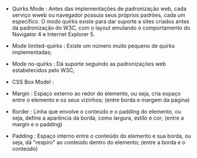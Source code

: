 * Quirks Mode : Antes das implementações de padronização web, cada serviço wweb ou navegador possuia seus próprios padrões, cada um específico. O modo quirks existe para dar suporte a sites criados antes da padronização do W3C, com o layout emulando o comportamento do Navigator 4 e Internet Explorer 5.

- Mode limited-quirks : Existe um número muito pequeno de quirks implementadas;

- Mode no-quirks : Dá suporte seguindo as padronizações web estabelecidos pelo W3C;

* CSS Box Model : 

- Margin : Espaço externo ao redor do elemento, ou seja, cria espaço entre o elemento e os seus vizinhos; (entre borda e margem da página)

- Border : Linha que envolve o conteúdo e o padding do elemento, ou seja, define a aparência da borda, como largura, estilo e cor; (entre a margin e o padding)

- Padding : Espaço interno entre o conteúdo do elemento e sua borda, ou seja, dá "respiro" ao conteúdo dentro do elemento; (entre a borda e o conteúdo)
